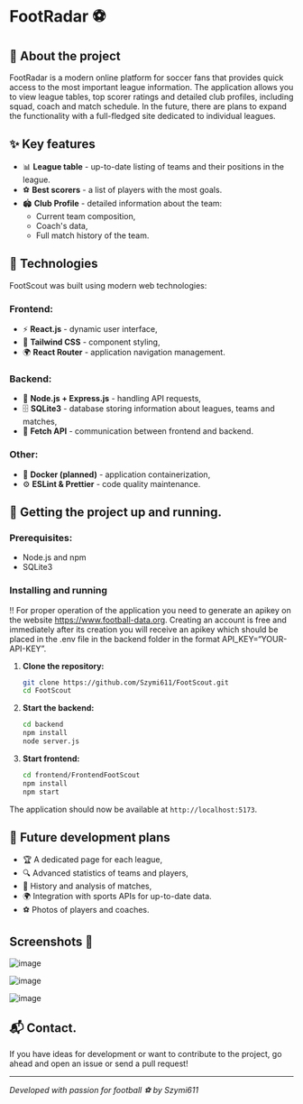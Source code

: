 # FootRadar ⚽

## 📌 About the project

FootRadar is a modern online platform for soccer fans that provides quick access to the most important league information. The application allows you to view league tables, top scorer ratings and detailed club profiles, including squad, coach and match schedule. In the future, there are plans to expand the functionality with a full-fledged site dedicated to individual leagues.

## ✨ Key features
- 📊 **League table** - up-to-date listing of teams and their positions in the league.
- ⚽ **Best scorers** - a list of players with the most goals.
- 🏟 **Club Profile** - detailed information about the team:
  - Current team composition,
  - Coach's data,
  - Full match history of the team.

## 🔧 Technologies
FootScout was built using modern web technologies:

### Frontend:
- ⚡ **React.js** - dynamic user interface,
- 🎨 **Tailwind CSS** - component styling,
- 🌍 **React Router** - application navigation management.

### Backend:
- 🚀 **Node.js + Express.js** - handling API requests,
- 🗄 **SQLite3** - database storing information about leagues, teams and matches,
- 🔗 **Fetch API** - communication between frontend and backend.

### Other:
- 🐳 **Docker (planned)** - application containerization,
- ⚙️ **ESLint & Prettier** - code quality maintenance.

## 🚀 Getting the project up and running.
### Prerequisites:
- Node.js and npm
- SQLite3

### Installing and running

‼️ For proper operation of the application you need to generate an apikey on the website https://www.football-data.org. Creating an account is free and immediately after its creation you will receive an apikey which should be placed in the .env file in the backend folder in the format API_KEY=“YOUR-API-KEY”.

1. **Clone the repository:**
   ```bash
   git clone https://github.com/Szymi611/FootScout.git
   cd FootScout
   ```

2. **Start the backend:**
   ```bash
   cd backend
   npm install
   node server.js
   ```

3. **Start frontend:**
   ```bash
   cd frontend/FrontendFootScout
   npm install
   npm start
   ```

The application should now be available at `http://localhost:5173`.

## 🎯 Future development plans
- 🏆 A dedicated page for each league,
- 🔍 Advanced statistics of teams and players,
- 📅 History and analysis of matches,
- 🌍 Integration with sports APIs for up-to-date data.
- ⚽ Photos of players and coaches.

## Screenshots 📸
![image](https://github.com/user-attachments/assets/1661c1af-8e34-4c6d-a68e-02608ea3014e)

![image](https://github.com/user-attachments/assets/c48e3d08-7157-4ac2-86f9-6afb5b58dc2b)

![image](https://github.com/user-attachments/assets/d5aeadd3-5e7e-4842-ac31-f2309371458c)



## 📬 Contact.
If you have ideas for development or want to contribute to the project, go ahead and open an issue or send a pull request!

---
_Developed with passion for football ⚽ by Szymi611_

